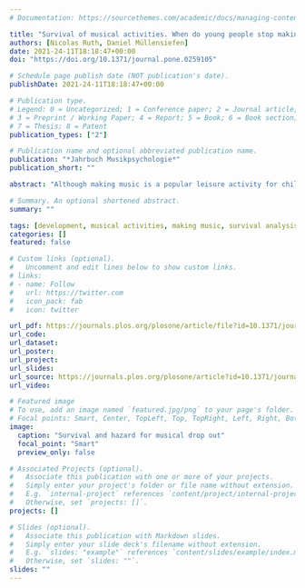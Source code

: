 ```yaml
---
# Documentation: https://sourcethemes.com/academic/docs/managing-content/

title: "Survival of musical activities. When do young people stop making music?"
authors: [Nicolas Ruth, Daniel Müllensiefen]
date: 2021-24-11T18:18:47+00:00
doi: "https://doi.org/10.1371/journal.pone.0259105"

# Schedule page publish date (NOT publication's date).
publishDate: 2021-24-11T18:18:47+00:00

# Publication type.
# Legend: 0 = Uncategorized; 1 = Conference paper; 2 = Journal article;
# 3 = Preprint / Working Paper; 4 = Report; 5 = Book; 6 = Book section;
# 7 = Thesis; 8 = Patent
publication_types: ["2"]

# Publication name and optional abbreviated publication name.
publication: "*Jahrbuch Musikpsychologie*"
publication_short: ""

abstract: "Although making music is a popular leisure activity for children and adolescents, few stay musically engaged. Previous research has focused on finding reasons for quitting musical activities, pedagogical strategies to keep students engaged with music, and motivational factors of musical training. Nonetheless, we know very little about how the proportion of musically active children changes with age and what traits influence the survival of musical engagement. This study used longitudinal data from secondary school students in the UK and Germany aged between 10 and 17 years. A survival analysis was applied to investigate the trajectories of musical activities across this age span. Other factors like type of learned instrument, gender, personality and intelligence were taken into account for further analyses using generalized linear models. Results indicate that about 50% of all students drop out of music lessons and other musical activities by the time they turn 17 years old, with most students quitting between the ages of 15 and 17. Musical home environment is an important factor that is associated with lower drop out rates while conscientiousness and theory of musicality showed smaller significant associations."

# Summary. An optional shortened abstract.
summary: ""

tags: [development, musical activities, making music, survival analysis]
categories: []
featured: false

# Custom links (optional).
#   Uncomment and edit lines below to show custom links.
# links:
# - name: Follow
#   url: https://twitter.com
#   icon_pack: fab
#   icon: twitter

url_pdf: https://journals.plos.org/plosone/article/file?id=10.1371/journal.pone.0259105&type=printable
url_code:
url_dataset:
url_poster:
url_project:
url_slides:
url_source: https://journals.plos.org/plosone/article?id=10.1371/journal.pone.0259105
url_video:

# Featured image
# To use, add an image named `featured.jpg/png` to your page's folder.
# Focal points: Smart, Center, TopLeft, Top, TopRight, Left, Right, BottomLeft, Bottom, BottomRight.
image:
  caption: "Survival and hazard for musical drop out"
  focal_point: "Smart"
  preview_only: false

# Associated Projects (optional).
#   Associate this publication with one or more of your projects.
#   Simply enter your project's folder or file name without extension.
#   E.g. `internal-project` references `content/project/internal-project/index.md`.
#   Otherwise, set `projects: []`.
projects: []

# Slides (optional).
#   Associate this publication with Markdown slides.
#   Simply enter your slide deck's filename without extension.
#   E.g. `slides: "example"` references `content/slides/example/index.md`.
#   Otherwise, set `slides: ""`.
slides: ""
---
```

